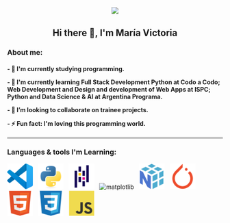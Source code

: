 <div id="header" align="center">
  <img src="https://media.giphy.com/media/436hhtZJQAT86nomhG/giphy.gif" width="30%">
  <h2 style="font-weight: bold;">Hi there 👋, I'm María Victoria</h2>
</div>

<div>
  <h3>About me:</h3>
</div>

<h4>
  <p>- 🔭 I'm currently studying programming.</p>
  <p>- 🌱 I'm currently learning Full Stack Development Python at Codo a Codo; Web Development and Design and development of Web Apps at ISPC; Python and Data Science & AI at Argentina Programa.</p>
  <p>- 👯 I’m looking to collaborate on trainee projects.</p>
  <p>- ⚡ Fun fact: I'm loving this programming world.</p>
</h4>

---

<div id="header" align="left">
  <span class="iconify" data-icon="eos-icons:machine-learning" data-inline="false"></span>
  <h3> Languages & tools I'm Learning:</h3>
</div>

<div>
  <img src="https://github.com/devicons/devicon/blob/master/icons/vscode/vscode-original.svg" title="vsc" alt="vsc" width="60" height="60" /> &nbsp;
  <img src="https://github.com/devicons/devicon/blob/master/icons/python/python-original.svg" title="python" alt="python"  width="60" height="60" /> &nbsp;
  <img src="https://github.com/devicons/devicon/blob/master/icons/pandas/pandas-original.svg" title="pandas" alt="pandas"width="60" height="60" /> &nbsp;
  <img src="https://raw.githubusercontent.com/matplotlib/matplotlib/master/doc/_static/logo2_compressed.svg" title="matplotlib" alt="matplotlib"  width="60" height="60" /> &nbsp;
  <img src="https://github.com/devicons/devicon/blob/master/icons/numpy/numpy-original.svg" title="numpy" alt="numpy"  width="60" height="60" /> &nbsp;
  <img src="https://github.com/devicons/devicon/blob/master/icons/pytorch/pytorch-original.svg" title="pytorch" alt="pytorch" width="60" height="60" /> &nbsp;
  <img src="https://github.com/devicons/devicon/blob/master/icons/html5/html5-original.svg" title="HTML5" alt="HTML5"width="60" height="60" /> &nbsp;
  <img src="https://github.com/devicons/devicon/blob/master/icons/css3/css3-original.svg" title="css3" alt="css3" width="60" height="60" /> &nbsp;
  <img src="https://github.com/devicons/devicon/blob/master/icons/javascript/javascript-original.svg" title="javascript" alt="javascript" width="60" height="60" /> &nbsp;
</div>

